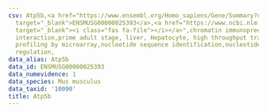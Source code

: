 ```yaml
---
csv: Atp5b,<a href="https://www.ensembl.org/Homo_sapiens/Gene/Summary?db=core;g=ENSMUSG00000025393"
  target="_blank">ENSMUSG00000025393</a>,<a href="https://www.ncbi.nlm.nih.gov/pubmed/23834426"
  target="_blank"><i class="fas fa-file"></i></a>",chromatin immunoprecipitation assay,direct
  interaction,prime adult stage, liver, Hepatocyte, high throughput transcription
  profiling by microarray,nucleotide sequence identification,nucleotide sequence identification,transcriptional
  regulation,
data_alias: Atp5b
data_id: ENSMUSG00000025393
data_numevidence: 1
data_species: Mus musculus
data_taxid: '10090'
title: Atp5b
---
```


